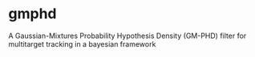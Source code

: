 # gmphd
A Gaussian-Mixtures Probability Hypothesis Density (GM-PHD) filter for multitarget tracking in a bayesian framework
